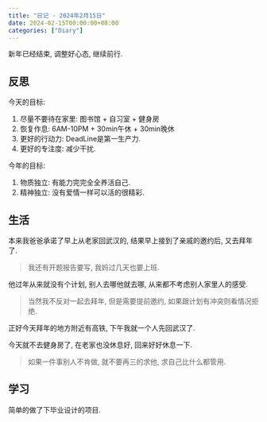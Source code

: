 ```yaml
---
title: "日记 - 2024年2月15日"
date: 2024-02-15T00:00:00+08:00
categories: ["Diary"]
---
```


新年已经结束, 调整好心态, 继续前行.

<!--more-->

## 反思

今天的目标:

1. 尽量不要待在家里: 图书馆 + 自习室 + 健身房
2. 恢复作息: 6AM-10PM + 30min午休 + 30min晚休
3. 更好的行动力: DeadLine是第一生产力.
4. 更好的专注度: 减少干扰.

今年的目标:

1. 物质独立: 有能力完完全全养活自己.
2. 精神独立: 没有爱情一样可以活的很精彩.

## 生活

本来我爸爸承诺了早上从老家回武汉的, 结果早上接到了亲戚的邀约后, 又去拜年了.

> 我还有开题报告要写, 我妈过几天也要上班.

他过年从来就没有个计划, 别人去哪他就去哪, 从来都不考虑别人家里人的感受.

> 当然我不反对一起去拜年, 但是需要提前邀约, 如果跟计划有冲突则看情况拒绝.

正好今天拜年的地方附近有高铁, 下午我就一个人先回武汉了.

今天就不去健身房了, 在老家也没休息好, 回来好好休息一下.

> 如果一件事别人不肯做, 就不要再三的求他, 求自己比什么都管用.

## 学习

简单的做了下毕业设计的项目.
